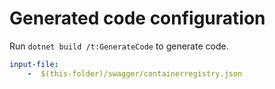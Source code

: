 # Generated code configuration

Run `dotnet build /t:GenerateCode` to generate code.

``` yaml
input-file:
    -  $(this-folder)/swagger/containerregistry.json

```
